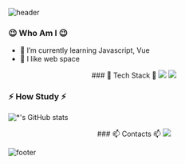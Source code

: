 ![header](https://capsule-render.vercel.app/api?color=F1E1A6&fontColor=f7f5f5&text=JiHyun!)

### 😉 Who Am I 😉
- 🌱 I’m currently learning Javascript, Vue
- 💖 I like web space 


<div align="center">
  ### 🔭 Tech Stack 🔭
  <img src="https://img.shields.io/badge/CSS-blue?style=flat-square&logo=css3&logoColor=white"/>
  <img src="https://img.shields.io/badge/Javascript-yellow?style=flat-square&logo=javascript&logoColor=white"/>
</div>


### ⚡ How Study ⚡

![*'s GitHub stats](https://github-readme-stats.vercel.app/api?username=moretz0921&show_icons=true&theme=highcontrast)


<div align="center">
  ### 📫 Contacts 📫
  <a href="https://www.instagram.com/jihyeon.__.s/" target="_blank"><img src="https://img.shields.io/badge/instagram-critical ?style=flat-square&logo=instagram&logoColor=white"/>   </a>
</div>


![footer](https://capsule-render.vercel.app/api?color=F1E1A6&section=footer)

<!--
**moretz0921/moretz0921** is a ✨ _special_ ✨ repository because its `README.md` (this file) appears on your GitHub profile.

Here are some ideas to get you started:

- 🔭 I’m currently working on ...
- 🌱 I’m currently learning ...
- 👯 I’m looking to collaborate on ...
- 🤔 I’m looking for help with ...
- 💬 Ask me about ...
- 📫 How to reach me: ...
- 😄 Pronouns: ...
- ⚡ Fun fact: ...
-->

